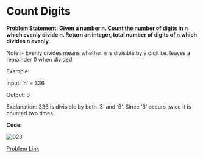# Count Digits
__Problem Statement: Given a number n. Count the number of digits in n which evenly divide n. Return an integer, total number of digits of n which divides n evenly.__

Note :- Evenly divides means whether n is divisible by a digit i.e. leaves a remainder 0 when divided.

Example:

Input: ‘n’ = 336

Output: 3

Explanation: 336 is divisible by both ‘3’ and ‘6’. Since ‘3’ occurs twice it is counted two times.

__Code:__

![023](https://github.com/user-attachments/assets/27bf2368-07fb-495d-9b42-c01d8308a09a)

 [Problem Link](https://www.geeksforgeeks.org/problems/count-digits5716/1)
